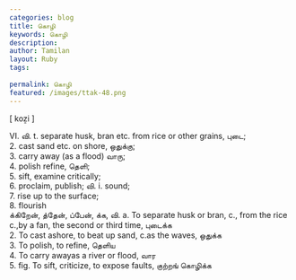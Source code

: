 ```yaml
---
categories: blog
title: கொழி
keywords: கொழி
description: 
author: Tamilan
layout: Ruby
tags: 
 
permalink: கொழி
featured: /images/ttak-48.png
---
```

  
[ koẕi ]  
  
VI. வி. t. separate husk, bran etc. from rice or other grains, புடை;  
2. cast sand etc. on shore, ஒதுக்கு;  
3. carry away (as a flood) வாரு;  
4. polish refine, தெளி;  
5. sift, examine critically;  
6. proclaim, publish; வி. i. sound;  
7. rise up to the surface;  
8. flourish  
க்கிறேன், த்தேன், ப்பேன், க்க, வி. a. To separate husk or bran, c., from the rice c.,by a fan, the second or third time, புடைக்க  
2. To cast ashore, to beat up sand, c.as the waves, ஒதுக்க  
3. To polish, to refine, தெளிய  
4. To carry awayas a river or flood, வார  
5. fig. To sift, criticize, to expose faults, குற்றங் கொழிக்க